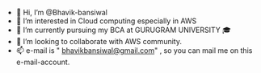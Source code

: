 - 👋 Hi, I’m @Bhavik-bansiwal
- 👀 I’m interested in Cloud computing especially in AWS
- 🌱 I’m currently pursuing my BCA at GURUGRAM UNIVERSITY 🎓 
- 💞️ I’m looking to collaborate with AWS community.
- 📫 e-mail is " bhavikbansiwal@gmail.com" , so you can mail me on this e-mail-account. 
  

<!---
Bhavik-bansiwal/Bhavik-bansiwal is a ✨ special ✨ repository because its `README.md` (this file) appears on your GitHub profile.
You can click the Preview link to take a look at your changes.
--->
